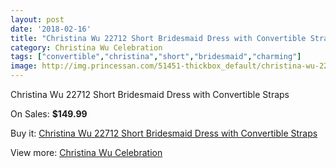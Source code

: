 ```yaml
---
layout: post
date: '2018-02-16'
title: "Christina Wu 22712 Short Bridesmaid Dress with Convertible Straps"
category: Christina Wu Celebration
tags: ["convertible","christina","short","bridesmaid","charming"]
image: http://img.princessan.com/51451-thickbox_default/christina-wu-22712-short-bridesmaid-dress-with-convertible-straps.jpg
---
```

Christina Wu 22712 Short Bridesmaid Dress with Convertible Straps

On Sales: **$149.99**
<a href="https://www.princessan.com/en/christina-wu-celebration/23235-christina-wu-22712-short-bridesmaid-dress-with-convertible-straps.html"><amp-img layout="responsive" width="600" height="600" src="//img.princessan.com/51451-thickbox_default/christina-wu-22712-short-bridesmaid-dress-with-convertible-straps.jpg" alt="Christina Wu 22712 Short Bridesmaid Dress with Convertible Straps 0" /></a>
<a href="https://www.princessan.com/en/christina-wu-celebration/23235-christina-wu-22712-short-bridesmaid-dress-with-convertible-straps.html"><amp-img layout="responsive" width="600" height="600" src="//img.princessan.com/51455-thickbox_default/christina-wu-22712-short-bridesmaid-dress-with-convertible-straps.jpg" alt="Christina Wu 22712 Short Bridesmaid Dress with Convertible Straps 1" /></a>
<a href="https://www.princessan.com/en/christina-wu-celebration/23235-christina-wu-22712-short-bridesmaid-dress-with-convertible-straps.html"><amp-img layout="responsive" width="600" height="600" src="//img.princessan.com/51454-thickbox_default/christina-wu-22712-short-bridesmaid-dress-with-convertible-straps.jpg" alt="Christina Wu 22712 Short Bridesmaid Dress with Convertible Straps 2" /></a>
<a href="https://www.princessan.com/en/christina-wu-celebration/23235-christina-wu-22712-short-bridesmaid-dress-with-convertible-straps.html"><amp-img layout="responsive" width="600" height="600" src="//img.princessan.com/51453-thickbox_default/christina-wu-22712-short-bridesmaid-dress-with-convertible-straps.jpg" alt="Christina Wu 22712 Short Bridesmaid Dress with Convertible Straps 3" /></a>
<a href="https://www.princessan.com/en/christina-wu-celebration/23235-christina-wu-22712-short-bridesmaid-dress-with-convertible-straps.html"><amp-img layout="responsive" width="600" height="600" src="//img.princessan.com/51452-thickbox_default/christina-wu-22712-short-bridesmaid-dress-with-convertible-straps.jpg" alt="Christina Wu 22712 Short Bridesmaid Dress with Convertible Straps 4" /></a>

Buy it: [Christina Wu 22712 Short Bridesmaid Dress with Convertible Straps](https://www.princessan.com/en/christina-wu-celebration/23235-christina-wu-22712-short-bridesmaid-dress-with-convertible-straps.html "Christina Wu 22712 Short Bridesmaid Dress with Convertible Straps")

View more: [Christina Wu Celebration](https://www.princessan.com/en/200-christina-wu-celebration "Christina Wu Celebration")